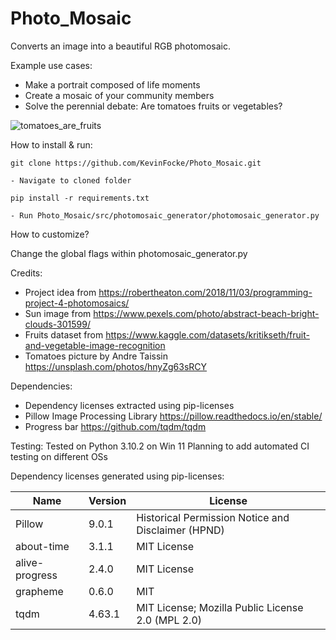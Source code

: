 # Photo_Mosaic

Converts an image into a beautiful RGB photomosaic.

Example use cases:
- Make a portrait composed of life moments 
- Create a mosaic of your community members 
- Solve the perennial debate: Are tomatoes fruits or vegetables?

![tomatoes_are_fruits](https://user-images.githubusercontent.com/19843342/159955932-ea7d4854-1b9e-4303-a9d8-ae1577fafed3.jpg)

How to install & run:

    git clone https://github.com/KevinFocke/Photo_Mosaic.git
    
    - Navigate to cloned folder

    pip install -r requirements.txt

    - Run Photo_Mosaic/src/photomosaic_generator/photomosaic_generator.py


How to customize? 

Change the global flags within photomosaic_generator.py

Credits:

- Project idea from https://robertheaton.com/2018/11/03/programming-project-4-photomosaics/
- Sun image from https://www.pexels.com/photo/abstract-beach-bright-clouds-301599/ 
- Fruits dataset from https://www.kaggle.com/datasets/kritikseth/fruit-and-vegetable-image-recognition
- Tomatoes picture by Andre Taissin https://unsplash.com/photos/hnyZg63sRCY

Dependencies:
- Dependency licenses extracted using pip-licenses
- Pillow Image Processing Library https://pillow.readthedocs.io/en/stable/
- Progress bar https://github.com/tqdm/tqdm

Testing:
Tested on Python 3.10.2 on Win 11
Planning to add automated CI testing on different OSs

Dependency licenses generated using pip-licenses:

| Name           | Version | License                                            |
|----------------|---------|----------------------------------------------------|
| Pillow         | 9.0.1   | Historical Permission Notice and Disclaimer (HPND) |
| about-time     | 3.1.1   | MIT License                                        |
| alive-progress | 2.4.0   | MIT License                                        |
| grapheme       | 0.6.0   | MIT                                                |
| tqdm           | 4.63.1  | MIT License; Mozilla Public License 2.0 (MPL 2.0)  |




